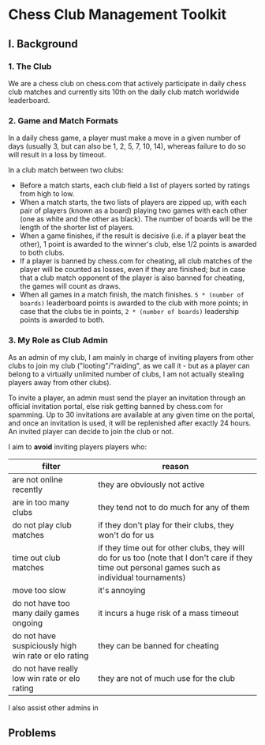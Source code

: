# Chess Club Management Toolkit

## I. Background

### 1. The Club

We are a chess club on chess.com that actively participate in daily chess club matches and currently sits 10th on the daily club match worldwide leaderboard.

### 2. Game and Match Formats

In a daily chess game, a player must make a move in a given number of days (usually 3, but can also be 1, 2, 5, 7, 10, 14), whereas failure to do so will result in a loss by timeout. 

In a club match between two clubs:

* Before a match starts, each club field a list of players sorted by ratings from high to low.
* When a match starts, the two lists of players are zipped up, with each pair of players (known as a board) playing two games with each other (one as white and the other as black). The number of boards will be the length of the shorter list of players.
* When a game finishes, if the result is decisive (i.e. if a player beat the other), 1 point is awarded to the winner's club, else 1/2 points is awarded to both clubs.
* If a player is banned by chess.com for cheating, all club matches of the player will be counted as losses, even if they are finished; but in case that a club match opponent of the player is also banned for cheating, the games will count as draws.
* When all games in a match finish, the match finishes. `5 * (number of boards)` leaderboard points is awarded to the club with more points; in case that the clubs tie in points, `2 * (number of boards)` leadership points is awarded to both.

### 3. My Role as Club Admin

As an admin of my club, I am mainly in charge of inviting players from other clubs to join my club ("looting"/"raiding", as we call it - but as a player can belong to a virtually unlimited number of clubs, I am not actually stealing players away from other clubs). 

To invite a player, an admin must send the player an invitation through an official invitation portal, else risk getting banned by chess.com for spamming. Up to 30 invitations are available at any given time on the portal, and once an invitation is used, it will be replenished after exactly 24 hours. An invited player can decide to join the club or not.

I aim to **avoid** inviting players players who: 

| filter                                               | reason                                                                                                                                            |
|------------------------------------------------------|---------------------------------------------------------------------------------------------------------------------------------------------------|
| are not online recently                              | they are obviously not active                                                                                                                     |
| are in too many clubs                                | they tend not to do much for any of them                                                                                                          |
| do not play club matches                             | if they don't play for their clubs, they won't do for us                                                                                          |
| time out club matches                                | if they time out for other clubs, they will do for us too (note that I don't care if they time out personal games such as individual tournaments) |
| move too slow                                        | it's annoying                                                                                                                                     |
| do not have too many daily games ongoing             | it incurs a huge risk of a mass timeout                                                                                                           |
| do not have suspiciously high win rate or elo rating | they can be banned for cheating                                                                                                                   |
| do not have really low win rate or elo rating        | they are not of much use for the club                                                                                                             |

I also assist other admins in 


## Problems

